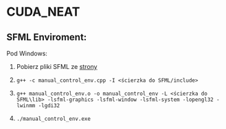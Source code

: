 # CUDA_NEAT


## SFML Enviroment:
Pod Windows:

1. Pobierz pliki SFML ze [strony](https://www.sfml-dev.org/download/)

2.  ``` shell
    g++ -c manual_control_env.cpp -I <ścierzka do SFML/include>
    ```

3.  ``` shell
    g++ manual_control_env.o -o manual_control_env -L <ścierzka do SFML\lib> -lsfml-graphics -lsfml-window -lsfml-system -lopengl32 -lwinmm -lgdi32
    ```
4. ``` shell
   ./manual_control_env.exe
   ```
